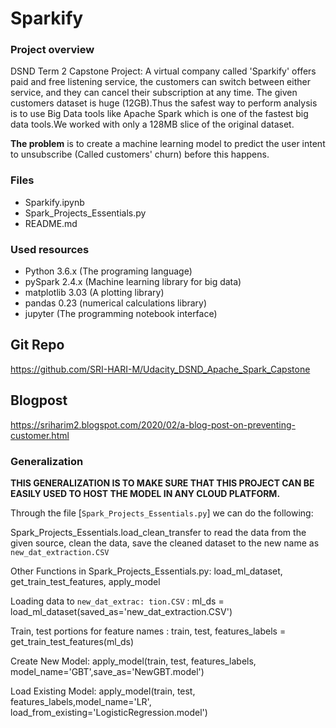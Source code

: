 # Sparkify

### Project overview
DSND Term 2 Capstone Project: A virtual company called 'Sparkify' offers paid and free listening service, the customers can switch between either service, and they can cancel their subscription at any time. The given customers dataset is huge (12GB).Thus the safest way to perform analysis is to use Big Data tools like Apache Spark which is one of the fastest big data tools.We worked with only a 128MB slice of the original dataset.

**The problem** is to create a machine learning model to predict the user intent to unsubscribe (Called customers' churn) before this happens.

### Files 
  - Sparkify.ipynb
  - Spark_Projects_Essentials.py
  - README.md

### Used resources
- Python 3.6.x (The programing language)
- pySpark 2.4.x (Machine learning library for big data)
- matplotlib 3.03 (A plotting library)
- pandas 0.23 (numerical calculations library)
- jupyter (The programming notebook interface)

## Git Repo

https://github.com/SRI-HARI-M/Udacity_DSND_Apache_Spark_Capstone

## Blogpost

https://sriharim2.blogspot.com/2020/02/a-blog-post-on-preventing-customer.html

### Generalization

**THIS GENERALIZATION IS TO MAKE SURE THAT THIS PROJECT CAN BE EASILY USED TO HOST THE MODEL IN ANY CLOUD PLATFORM.**

Through the file [`Spark_Projects_Essentials.py`] we can do the following:

Spark_Projects_Essentials.load_clean_transfer to read the data from the given source, clean the data, save the cleaned dataset to the new name as `new_dat_extraction.CSV`

Other Functions in Spark_Projects_Essentials.py: load_ml_dataset, get_train_test_features, apply_model

Loading data to `new_dat_extrac: tion.CSV` : ml_ds = load_ml_dataset(saved_as='new_dat_extraction.CSV')

Train, test portions for feature names : train, test, features_labels = get_train_test_features(ml_ds)

Create New Model:  apply_model(train, test, features_labels, model_name='GBT',save_as='NewGBT.model')

Load Existing Model: apply_model(train, test, features_labels,model_name='LR', load_from_existing='LogisticRegression.model')
